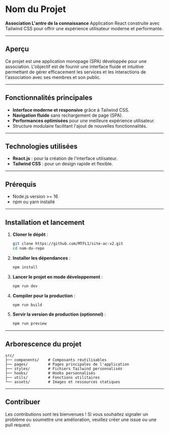 
# **Nom du Projet**  

**Association L'antre de la connaissance**
Application React construite avec Tailwind CSS pour offrir une expérience utilisateur moderne et performante.

---

## **Aperçu**  
Ce projet est une application monopage (SPA) développée pour une association. L'objectif est de fournir une interface fluide et intuitive permettant de gérer efficacement les services et les interactions de l'association avec ses membres et son public.  

---

## **Fonctionnalités principales**  

- **Interface moderne et responsive** grâce à Tailwind CSS.  
- **Navigation fluide** sans rechargement de page (SPA).  
- **Performances optimisées** pour une meilleure expérience utilisateur.  
- Structure modulaire facilitant l'ajout de nouvelles fonctionnalités.  

---

## **Technologies utilisées**  

- **React.js** : pour la création de l'interface utilisateur.  
- **Tailwind CSS** : pour un design rapide et flexible.  

---

## **Prérequis**  

- Node.js version >= 16  
- npm ou yarn installé  

---

## **Installation et lancement**  

1. **Cloner le dépôt** :  
   ```bash
   git clone https://github.com/MTFL1/site-ac-v2.git
   cd nom-du-repo
   ```  

2. **Installer les dépendances** :  
   ```bash
   npm install
   ```  

3. **Lancer le projet en mode développement** :  
   ```bash
   npm run dev
   ```  

4. **Compiler pour la production** :  
   ```bash
   npm run build
   ```  

5. **Servir la version de production (optionnel)** :  
   ```bash
   npm run preview
   ```  

---

## **Arborescence du projet**  

```
src/
├── components/    # Composants réutilisables
├── pages/         # Pages principales de l'application
├── styles/        # Fichiers Tailwind personnalisés
├── hooks/         # Hooks personnalisés
├── utils/         # Fonctions utilitaires
└── assets/        # Images et ressources statiques
```  

---

## **Contribuer**  

Les contributions sont les bienvenues ! Si vous souhaitez signaler un problème ou soumettre une amélioration, veuillez créer une issue ou une pull request.  

